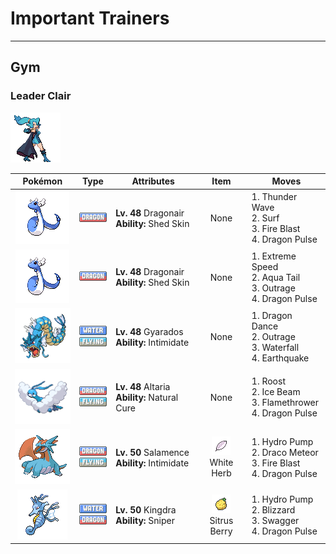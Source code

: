 # Important Trainers


---

## Gym

### Leader Clair

![Leader Clair](../../assets/important_trainers/clair.png "Leader Clair")

| Pokémon | Type | Attributes | Item | Moves |
|:-------:|:----:|------------|:----:|-------|
| ![Dragonair](../../assets/sprites/dragonair/front.gif "Dragonair: They say that if it emits an aura from its whole body, the weather will begin to change instantly.") | ![dragon](../../assets/types/dragon.png "Dragon") | **Lv. 48** Dragonair<br>**Ability:** <span class="tooltip" title="The Pokémon may heal its own status problems.">Shed Skin</span><br>| None | 1. <span class="tooltip" title="A weak electric charge is launched at the foe. It causes paralysis if it hits.">Thunder Wave</span><br>2. <span class="tooltip" title="It swamps the entire battlefield with a giant wave. It can also be used for crossing water.">Surf</span><br>3. <span class="tooltip" title="The foe is attacked with an intense blast of all-consuming fire. It may also leave the target with a burn.">Fire Blast</span><br>4. <span class="tooltip" title="The foe is attacked with a shock wave generated by the user’s gaping mouth. ">Dragon Pulse</span> |
| ![Dragonair](../../assets/sprites/dragonair/front.gif "Dragonair: They say that if it emits an aura from its whole body, the weather will begin to change instantly.") | ![dragon](../../assets/types/dragon.png "Dragon") | **Lv. 48** Dragonair<br>**Ability:** <span class="tooltip" title="The Pokémon may heal its own status problems.">Shed Skin</span><br>| None | 1. <span class="tooltip" title="The user charges the foe at blinding speed. This attack always goes before any other move.">Extreme Speed</span><br>2. <span class="tooltip" title="The user attacks by swinging its tail as if it were a vicious wave in a raging storm. ">Aqua Tail</span><br>3. <span class="tooltip" title="The user rampages and attacks for two to three turns. However, it then becomes confused.">Outrage</span><br>4. <span class="tooltip" title="The foe is attacked with a shock wave generated by the user’s gaping mouth. ">Dragon Pulse</span> |
| ![Gyarados](../../assets/sprites/gyarados/front.gif "Gyarados: They say that during past strife, GYARADOS would appear and leave blazing ruins in its wake.") | ![water](../../assets/types/water.png "Water")<br>![flying](../../assets/types/flying.png "Flying") | **Lv. 48** Gyarados<br>**Ability:** <span class="tooltip" title="Lowers the foe’s Attack stat.">Intimidate</span><br>| None | 1. <span class="tooltip" title="The user vigorously performs a mystic, powerful dance that boosts its Attack and Speed stats.">Dragon Dance</span><br>2. <span class="tooltip" title="The user rampages and attacks for two to three turns. However, it then becomes confused.">Outrage</span><br>3. <span class="tooltip" title="The user charges at the foe rapidly, and may make it flinch. It can also be used to climb a waterfall.">Waterfall</span><br>4. <span class="tooltip" title="The user sets off an earthquake that hits all the Pokémon in the battle. ">Earthquake</span> |
| ![Altaria](../../assets/sprites/altaria/front.gif "Altaria: It flies gracefully through the sky. Its melodic humming makes you feel like you’re in a dream.") | ![dragon](../../assets/types/dragon.png "Dragon")<br>![flying](../../assets/types/flying.png "Flying") | **Lv. 48** Altaria<br>**Ability:** <span class="tooltip" title="All status problems heal when it switches out.">Natural Cure</span><br>| None | 1. <span class="tooltip" title="The user lands and rests its body. It restores the user’s HP by up to half of its max HP.">Roost</span><br>2. <span class="tooltip" title="The foe is struck with an icy-cold beam of energy. It may also freeze the target solid.">Ice Beam</span><br>3. <span class="tooltip" title="The foe is scorched with an intense blast of fire. The target may also be left with a burn.">Flamethrower</span><br>4. <span class="tooltip" title="The foe is attacked with a shock wave generated by the user’s gaping mouth. ">Dragon Pulse</span> |
| ![Salamence](../../assets/sprites/salamence/front.gif "Salamence: It’s uncontrollable if enraged. It flies around spouting flames and scorching fields and mountains.") | ![dragon](../../assets/types/dragon.png "Dragon")<br>![flying](../../assets/types/flying.png "Flying") | **Lv. 50** Salamence<br>**Ability:** <span class="tooltip" title="Lowers the foe’s Attack stat.">Intimidate</span><br>| ![White Herb](../../assets/items/white_herb.png "White Herb")<br><span class="tooltip" title="An item to be held by a Pokémon. It restores any lowered stat in battle. It can be used only once.">White Herb</span> | 1. <span class="tooltip" title="The foe is blasted by a huge volume of water launched under great pressure. ">Hydro Pump</span><br>2. <span class="tooltip" title="Comets are summoned down from the sky. The attack’s recoil sharply reduces the user’s Sp. Atk stat.">Draco Meteor</span><br>3. <span class="tooltip" title="The foe is attacked with an intense blast of all-consuming fire. It may also leave the target with a burn.">Fire Blast</span><br>4. <span class="tooltip" title="The foe is attacked with a shock wave generated by the user’s gaping mouth. ">Dragon Pulse</span> |
| ![Kingdra](../../assets/sprites/kingdra/front.gif "Kingdra: It is said that it usually hides in underwater caves. It can create whirlpools by yawning.") | ![water](../../assets/types/water.png "Water")<br>![dragon](../../assets/types/dragon.png "Dragon") | **Lv. 50** Kingdra<br>**Ability:** <span class="tooltip" title="Powers up moves if they become critical hits.">Sniper</span><br>| ![Sitrus Berry](../../assets/items/sitrus_berry.png "Sitrus Berry")<br><span class="tooltip" title="It may be used or held by a Pokémon to heal the user’s HP a little.">Sitrus Berry</span> | 1. <span class="tooltip" title="The foe is blasted by a huge volume of water launched under great pressure. ">Hydro Pump</span><br>2. <span class="tooltip" title="A howling blizzard is summoned to strike the foe. It may also freeze the target solid.">Blizzard</span><br>3. <span class="tooltip" title="The user enrages the foe into confusion. However, it also sharply raises the foe’s Attack stat.">Swagger</span><br>4. <span class="tooltip" title="The foe is attacked with a shock wave generated by the user’s gaping mouth. ">Dragon Pulse</span> |



